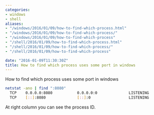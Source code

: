 ```yaml
---
categories:
- windows
- shell
aliases:
- "/windows/2016/01/09/how-to-find-which-process.html"
- "/windows/2016/01/09/how-to-find-which-process/"
- "/windows/2016/01/09/how-to-find-which-process"
- "/shell/2016/01/09/how-to-find-which-process.html"
- "/shell/2016/01/09/how-to-find-which-process/"
- "/shell/2016/01/09/how-to-find-which-process"

date: "2016-01-09T11:30:30Z"
title: How to find which process uses some port in windows
---
```

How to find which process uses some port in windows
```bash
netstat -ano | find ":8080"
  TCP    0.0.0.0:8080           0.0.0.0:0              LISTENING       26924
  TCP    [::]:8080              [::]:0                 LISTENING       26924
```
At right column you can see the process ID.